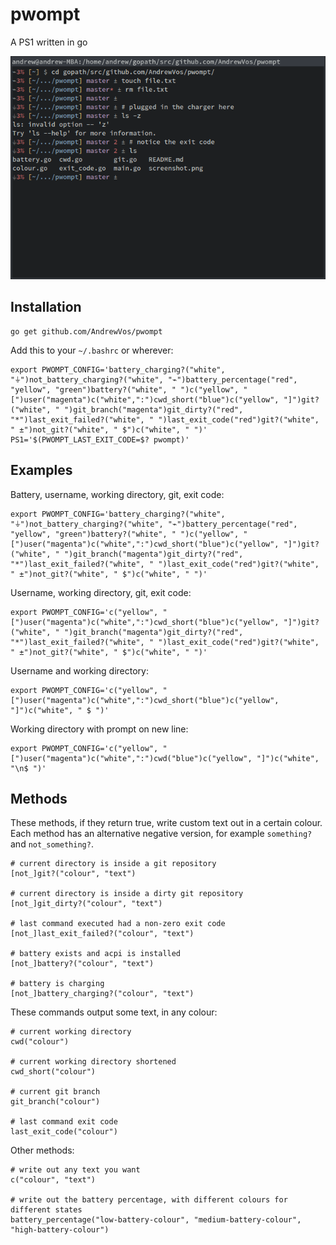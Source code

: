 # pwompt

A PS1 written in go

![screenshot](https://github.com/AndrewVos/pwompt/raw/master/screenshot.png)

## Installation

```
go get github.com/AndrewVos/pwompt
```

Add this to your `~/.bashrc` or wherever:
```
export PWOMPT_CONFIG='battery_charging?("white", "⏚")not_battery_charging?("white", "⌁")battery_percentage("red", "yellow", "green")battery?("white", " ")c("yellow", "[")user("magenta")c("white",":")cwd_short("blue")c("yellow", "]")git?("white", " ")git_branch("magenta")git_dirty?("red", "*")last_exit_failed?("white", " ")last_exit_code("red")git?("white", " ±")not_git?("white", " $")c("white", " ")'
PS1='$(PWOMPT_LAST_EXIT_CODE=$? pwompt)'
```

## Examples

Battery, username, working directory, git, exit code:

```
export PWOMPT_CONFIG='battery_charging?("white", "⏚")not_battery_charging?("white", "⌁")battery_percentage("red", "yellow", "green")battery?("white", " ")c("yellow", "[")user("magenta")c("white",":")cwd_short("blue")c("yellow", "]")git?("white", " ")git_branch("magenta")git_dirty?("red", "*")last_exit_failed?("white", " ")last_exit_code("red")git?("white", " ±")not_git?("white", " $")c("white", " ")'
```

Username, working directory, git, exit code:

```
export PWOMPT_CONFIG='c("yellow", "[")user("magenta")c("white",":")cwd_short("blue")c("yellow", "]")git?("white", " ")git_branch("magenta")git_dirty?("red", "*")last_exit_failed?("white", " ")last_exit_code("red")git?("white", " ±")not_git?("white", " $")c("white", " ")'
```

Username and working directory:

```
export PWOMPT_CONFIG='c("yellow", "[")user("magenta")c("white",":")cwd_short("blue")c("yellow", "]")c("white", " $ ")'
```

Working directory with prompt on new line:

```
export PWOMPT_CONFIG='c("yellow", "[")user("magenta")c("white",":")cwd("blue")c("yellow", "]")c("white", "\n$ ")'
```

## Methods

These methods, if they return true, write custom text out in a certain colour.
Each method has an alternative negative version, for example `something?` and `not_something?`.

```
# current directory is inside a git repository
[not_]git?("colour", "text")

# current directory is inside a dirty git repository
[not_]git_dirty?("colour", "text")

# last command executed had a non-zero exit code
[not_]last_exit_failed?("colour", "text")

# battery exists and acpi is installed
[not_]battery?("colour", "text")

# battery is charging
[not_]battery_charging?("colour", "text")
```

These commands output some text, in any colour:
```
# current working directory
cwd("colour")

# current working directory shortened
cwd_short("colour")

# current git branch
git_branch("colour")

# last command exit code
last_exit_code("colour")
```

Other methods:

```
# write out any text you want
c("colour", "text")

# write out the battery percentage, with different colours for different states
battery_percentage("low-battery-colour", "medium-battery-colour", "high-battery-colour")
```
